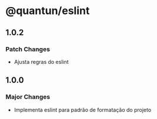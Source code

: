 # @quantun/eslint

## 1.0.2

### Patch Changes

- Ajusta regras do eslint

## 1.0.0

### Major Changes

- Implementa eslint para padrão de formatação do projeto
